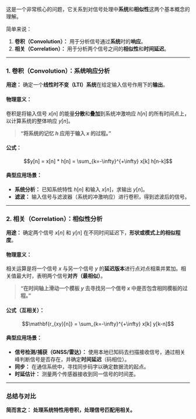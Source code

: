这是一个非常核心的问题，它关系到对信号处理中**系统**和**相似性**这两个基本概念的理解。

简单来说：

1.  **卷积（Convolution）：** 用于分析信号通过**系统**时的**响应**。
2.  **相关（Correlation）：** 用于分析两个信号之间的**相似性**和**时间延迟**。

---

### 1. 卷积（Convolution）：系统响应分析

**用途：** 确定一个**线性时不变（LTI）系统**在给定输入信号作用下的**输出**。

#### 物理意义：
卷积是将输入信号 $x[n]$ 的能量**分散**和**叠加**到系统冲激响应 $h[n]$ 的所有时间点上，以计算系统的整体响应 $y[n]$。

> **“将系统的记忆 $h$ 应用于输入 $x$ 的过程。”**

#### 公式：
$$y[n] = x[n] * h[n] = \sum_{k=-\infty}^{+\infty} x[k] h[n-k]$$

#### 典型应用场景：
* **系统分析：** 已知系统特性 $h[n]$ 和输入 $x[n]$，求输出 $y[n]$。
* **滤波：** 输入信号与滤波器（系统的冲激响应）进行卷积，得到滤波后的信号。

---

### 2. 相关（Correlation）：相似性分析

**用途：** 确定两个信号 $x[n]$ 和 $y[n]$ 在不同时间延迟下，**形状或模式上的相似程度**。

#### 物理意义：
相关运算是将一个信号 $x$ 与另一个信号 $y$ 的**延迟版本**进行点对点相乘并累加。相关值最大时，表明两个信号**对齐（最相似）**。

> **“在时间轴上滑动一个模板 $y$ 去寻找另一个信号 $x$ 中是否包含相同模板的过程。”**

#### 公式（互相关）：
$$\mathbf{r_{xy}[n]} = \sum_{k=-\infty}^{+\infty} x[k] y[k-n]$$

#### 典型应用场景：
* **信号检测/捕获（GNSS/雷达）：** 使用本地已知码去扫描接收信号，通过相关峰判断信号是否存在，并确定**时间延迟**（码相位）。
* **同步：** 在通信系统中，寻找同步码字以确定数据流的起点。
* **时延估计：** 测量两个传感器接收到同一信号的时间差。

---

### 总结与对比

**简而言之：** **处理系统特性用卷积，处理信号匹配用相关。**